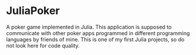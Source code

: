 # JuliaPoker

A poker game implemented in Julia.
This application is supposed to communicate with other poker apps 
programmed in different programming languages by friends of mine.
This is one of my first Julia projects, so do not look here for code quality.
